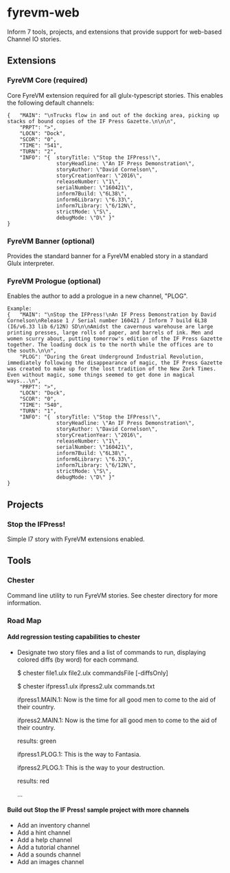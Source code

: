 # fyrevm-web

Inform 7 tools, projects, and extensions that provide support for web-based Channel IO stories.

## Extensions

### FyreVM Core (required)

Core FyreVM extension required for all glulx-typescript stories. This enables the following default channels:

    {   "MAIN": "\nTrucks flow in and out of the docking area, picking up stacks of bound copies of the IF Press Gazette.\n\n\n",
        "PRPT": ">",
        "LOCN": "Dock",
        "SCOR": "0",
        "TIME": "541",
        "TURN": "2",
        "INFO": "{  storyTitle: \"Stop the IFPress!\",
                    storyHeadline: \"An IF Press Demonstration\",
                    storyAuthor: \"David Cornelson\",
                    storyCreationYear: \"2016\",
                    releaseNumber: \"1\",
                    serialNumber: \"160421\",
                    inform7Build: \"6L38\",
                    inform6Library: \"6.33\",
                    inform7Library: \"6/12N\",
                    strictMode: \"S\",
                    debugMode: \"D\" }"
    }

### FyreVM Banner (optional)

Provides the standard banner for a FyreVM enabled story in a standard Glulx interpreter.

### FyreVM Prologue (optional)

Enables the author to add a prologue in a new channel, "PLOG".

    Example:
    {   "MAIN": "\nStop the IFPress!\nAn IF Press Demonstration by David Cornelson\nRelease 1 / Serial number 160421 / Inform 7 build 6L38 (I6/v6.33 lib 6/12N) SD\n\nAmidst the cavernous warehouse are large printing presses, large rolls of paper, and barrels of ink. Men and women scurry about, putting tomorrow's edition of the IF Press Gazette together. The loading dock is to the north while the offices are to the south.\n\n",
        "PLOG": "During the Great Underground Industrial Revolution, immediately following the disappearance of magic, the IF Press Gazette was created to make up for the lost tradition of the New Zork Times. Even without magic, some things seemed to get done in magical ways...\n",
        "PRPT": ">",
        "LOCN": "Dock",
        "SCOR": "0",
        "TIME": "540",
        "TURN": "1",
        "INFO": "{  storyTitle: \"Stop the IFPress!\",
                    storyHeadline: \"An IF Press Demonstration\",
                    storyAuthor: \"David Cornelson\",
                    storyCreationYear: \"2016\",
                    releaseNumber: \"1\",
                    serialNumber: \"160421\",
                    inform7Build: \"6L38\",
                    inform6Library: \"6.33\",
                    inform7Library: \"6/12N\",
                    strictMode: \"S\",
                    debugMode: \"D\" }"
    }

## Projects

### Stop the IFPress!

Simple I7 story with FyreVM extensions enabled.

## Tools

### Chester

Command line utility to run FyreVM stories. See chester directory for more information.

### Road Map

#### Add regression testing capabilities to chester

* Designate two story files and a list of commands to run, displaying colored diffs (by word) for each command.

    $ chester file1.ulx file2.ulx commandsFile [-diffsOnly]

    $ chester ifpress1.ulx ifpress2.ulx commands.txt
    
    ifpress1.MAIN.1: Now is the time for all good men to come to the aid of their country.
    
    ifpress2.MAIN.1: Now is the time for all good men to come to the aid of their country.
    
    results: green

    
    ifpress1.PLOG.1: This is the way to Fantasia.
    
    ifpress2.PLOG.1: This is the way to your destruction.
    
    results: red

    ...

#### Build out Stop the IF Press! sample project with more channels

* Add an inventory channel
* Add a hint channel
* Add a help channel
* Add a tutorial channel
* Add a sounds channel
* Add an images channel
